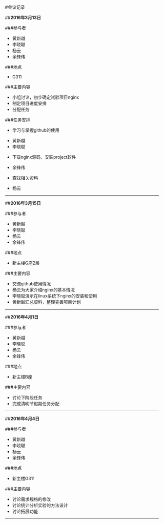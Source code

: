 #会议记录

##**2016年3月13日**

###参与者
+ 黄新越
+ 李晓聪
+ 杨云
+ 余锋伟

###地点
+ G311

###主要内容
+ 小组讨论，初步确定试验项目nginx
+ 制定项目进度安排
+ 分配任务

###任务安排
- 学习与掌握github的使用
 + 黄新越
 + 李晓聪
 
- 下载nginx源码，安装project软件
 + 余锋伟

- 查找相关资料
 + 杨云
 
---

##**2016年3月15日**

###参与者
+ 黄新越
+ 李晓聪
+ 杨云
+ 余锋伟

###地点
+ 新主楼G座2层

###主要内容
+ 交流github使用情况
+ 杨云为大家介绍nginx的基本情况
+ 李晓聪演示在linux系统下nginx的安装和使用
+ 黄新越汇总资料，整理完善项目计划

---

##**2016年4月1日**

###参与者
+ 黄新越
+ 李晓聪
+ 杨云
+ 余锋伟

###地点
+ 新主楼B座

###主要内容
+ 讨论下阶段任务
+ 完成清明节假期任务分配

---


##**2016年4月4日**

###参与者
+ 黄新越
+ 李晓聪
+ 杨云
+ 余锋伟

###地点
+ 新主楼G311

###主要内容
+ 讨论需求规格的修改
+ 讨论统计分析实验的方法设计
+ 讨论拓展功能

---